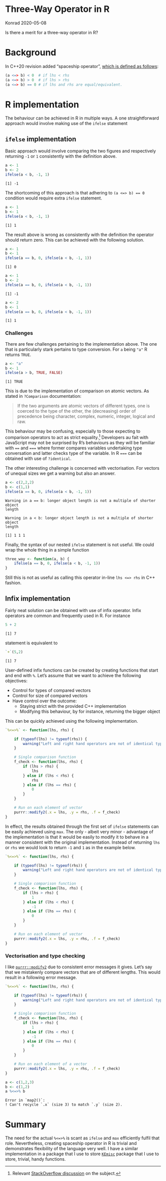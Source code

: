 # Three-Way Operator in R
Konrad
2020-05-08

Is there a merit for a three-way operator in R?

# Background

In C++20 revision added “spaceship operator”, [which is defined as
follows](https://en.cppreference.com/w/cpp/language/operator_comparison#Three-way_comparison):

``` r
(a <=> b) < 0  # if lhs < rhs
(a <=> b) > 0  # if lhs > rhs
(a <=> b) == 0 # if lhs and rhs are equal/equivalent.
```

# R implementation

The behaviour can be achieved in R in multiple ways. A one
straightforward approach would involve making use of the `ifelse`
statement

## `ifelse` implementation

Basic approach would involve comparing the two figures and respectively
returning `-1` or `1` consistently with the definition above.

``` r
a <- 1
b <- 2
ifelse(a < b, -1, 1)
```

    [1] -1

The shortcoming of this approach is that adhering to `(a <=> b) == 0`
condition would require extra `ifelse` statement.

``` r
a <- 1
b <- 1
ifelse(a < b, -1, 1)
```

    [1] 1

The result above is wrong as consistently with the definition the
operator should return zero. This can be achieved with the following
solution.

``` r
a <- 1
b <- 1
ifelse(a == b, 0, ifelse(a < b, -1, 1))
```

    [1] 0

``` r
a <- 1
b <- 2
ifelse(a == b, 0, ifelse(a < b, -1, 1))
```

    [1] -1

``` r
a <- 2
b <- 1
ifelse(a == b, 0, ifelse(a < b, -1, 1))
```

    [1] 1

### Challenges

There are few challenges pertaining to the implementation above. The one
that is particularly stark pertains to type conversion. For `a` being
`"a"` R returns `TRUE`.

``` r
a <- "a"
b <- 1
ifelse(a > b, TRUE, FALSE)
```

    [1] TRUE

This is due to the implementation of comparison on atomic vectors. As
stated in `?Comparison` documentation:

> If the two arguments are atomic vectors of different types, one is
> coerced to the type of the other, the (decreasing) order of precedence
> being character, complex, numeric, integer, logical and raw.

This behaviour may be confusing, especially to those expecting to
comparison operators to act as strict equality.[^1] Developers au fait
with JavaScript may not be surprised by R’s behaviours as they will be
familiar with `==` and `===` where former compares variables undertaking
type conversation and latter checks type of the variable. In R `===` can
be obtained with use of `?identical`.

The other interesting challenge is concerned with vectorisation. For
vectors of unequal sizes we get a warning but also an answer.

``` r
a <- c(2,2,2)
b <- c(1,1)
ifelse(a == b, 0, ifelse(a < b, -1, 1))
```

    Warning in a == b: longer object length is not a multiple of shorter object
    length

    Warning in a < b: longer object length is not a multiple of shorter object
    length

    [1] 1 1 1

Finally, the syntax of our nested `ifelse` statement is not useful. We
could wrap the whole thing in a simple function

``` r
three_way <- function(a, b) {
    ifelse(a == b, 0, ifelse(a < b, -1, 1))
}
```

Still this is not as useful as calling this operator in-line
`lhs <=> rhs` in C++ fashion.

## Infix implementation

Fairly neat solution can be obtained with use of infix operator. Infix
operators are common and frequently used in R. For instance

``` r
5 + 2
```

    [1] 7

statement is equivalent to

``` r
`+`(5,2)
```

    [1] 7

User-defined infix functions can be created by creating functions that
start and end with `%`. Let’s assume that we want to achieve the
following objectives:

- Control for types of compared vectors
- Control for size of compared vectors
- Have control over the outcome:
  - Staying strict with the provided C++ implementation
  - Modifying this behaviour, by for instance, returning the bigger
    object

This can be quickly achieved using the following implementation.

``` r
`%<=>%` <- function(lhs, rhs) {

    if (typeof(lhs) != typeof(rhs)) {
        warning("Left and right hand operators are not of identical types.")
    }

    # Single comparison function
    f_check <- function(lhs, rhs) {
        if (lhs > rhs) {
            lhs
        } else if (lhs < rhs) {
            rhs
        } else if (lhs == rhs) {
            0
        }
    }

    # Run on each element of vector
    purrr::modify2(.x = lhs, .y = rhs, .f = f_check)
}
```

In effect, the results obtained through the first set of `ifelse`
statements can be easily achieved using `max`. The only - albeit very
minor - advantage of the implementation is that it would be easily to
modify it to behave in a manner consistent with the original
implementation. Instead of returning `lhs` or `rhs` we would look to
return `-1` and `1` as in the example below.

``` r
`%<=>%` <- function(lhs, rhs) {

    if (typeof(lhs) != typeof(rhs)) {
        warning("Left and right hand operators are not of identical types.")
    }

    # Single comparison function
    f_check <- function(lhs, rhs) {
        if (lhs > rhs) {
            1
        } else if (lhs < rhs) {
            -1
        } else if (lhs == rhs) {
            0
        }
    }

    # Run on each element of vector
    purrr::modify2(.x = lhs, .y = rhs, .f = f_check)
}
```

### Vectorisation and type checking

I like
[`purrr::modify2`](https://purrr.tidyverse.org/reference/modify.html)
due to consistent error messages it gives. Let’s say that we mistakenly
compare vectors that are of different lengths. This would result in a
following error message.

``` r
`%<=>%` <- function(lhs, rhs) {

    if (typeof(lhs) != typeof(rhs)) {
        warning("Left and right hand operators are not of identical types.")
    }

    # Single comparison function
    f_check <- function(lhs, rhs) {
        if (lhs > rhs) {
            1
        } else if (lhs < rhs) {
            -1
        } else if (lhs == rhs) {
            0
        }
    }

    # Run on each element of a vector
    purrr::modify2(.x = lhs, .y = rhs, .f = f_check)
}

a <- c(1,2,3)
b <- c(1,2)
a %<=>% b
```

    Error in `map2()`:
    ! Can't recycle `.x` (size 3) to match `.y` (size 2).

# Summary

The need for the actual `%<=>%` is scant as `ifelse` and `max`
efficiently fulfil that role. Nevertheless, creating spaceship operator
in R is trivial and demonstrates flexibility of the language very well.
I have a similar implementation in a package that I use to store
[`KEmisc`](https://github.com/konradzdeb/KEmisc/blob/master/R/threeway.R)
package that I use to store, trivial, handy functions.

[^1]: Relevant [StackOverflow
    discussion](https://stackoverflow.com/q/14932015/1655567) on the
    subject.

